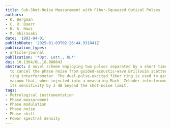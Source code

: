 ```yaml
---
title: Sub-Shot-Noise Measurement with Fiber-Squeezed Optical Pulses
authors:
- K. Bergman
- C. R. Doerr
- H. A. Haus
- M. Shirasaki
date: '1993-04-01'
publishDate: '2025-01-03T02:26:44.931841Z'
publication_types:
- article-journal
publication: '*Opt. Lett., OL*'
doi: 10.1364/OL.18.000643
abstract: A novel scheme employing two pulses separated by a short time delay is used
  to cancel the phase noise from guided-acoustic-wave Brillouin scattering in a fiber
  ring interferometer. The dual-pulse-excited fiber ring is used to generate squeezed
  vacuum that, when injected into a measuring Mach--Zehnder interferometer, improves
  its sensitivity by 3 dB beyond the shot-noise limit.
tags:
- Metrological instrumentation
- Phase measurement
- Phase modulation
- Phase noise
- Phase shift
- Power spectral density
---
```

